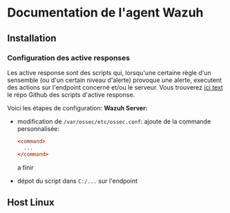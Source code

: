 # Documentation de l'agent Wazuh

## Installation

### Configuration des active responses
Les active response sont des scripts qui, lorsqu'une certaine règle d'un sensemble (ou d'un certain niveau d'alerte) provoque une alerte, executent des actions sur l'endpoint concerné et/ou le serveur.
Vous trouverez [ici text](https://github.com/B3LIOTT/wazuh-active-response) le répo Github des scripts d'active response.

Voici les étapes de configuration:
**Wazuh Server:**
- modification de `/var/ossec/etc/ossec.conf`:
  ajoute de la commande personnalisée:
  ```conf
  <command>
    ...
  </command>
  ```
  a finir

- dépot du script dans `C:/...` sur l'endpoint

## Host Linux

